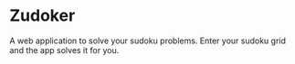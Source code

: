 # Zudoker
A web application to solve your sudoku problems. Enter your sudoku grid and the app solves it for you.
